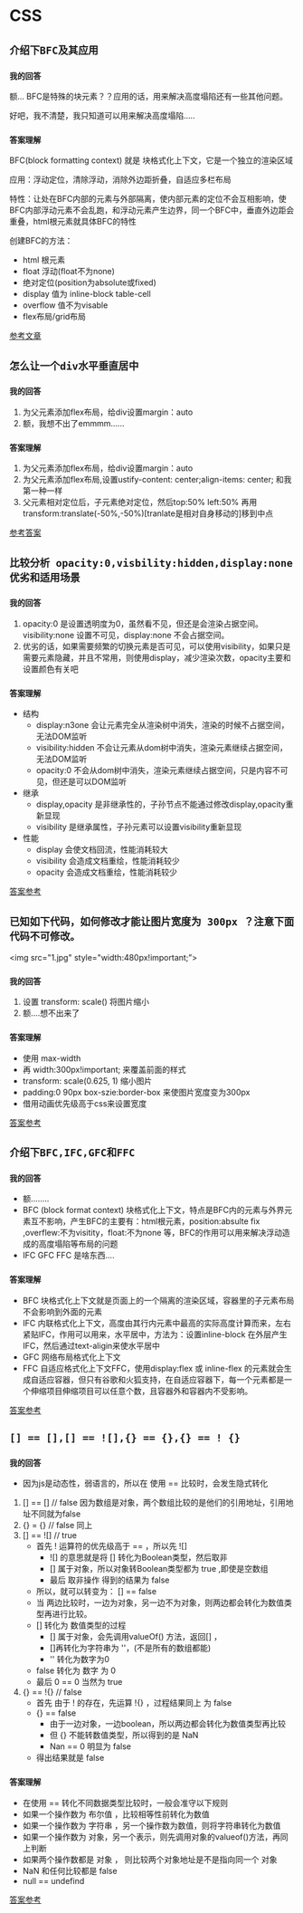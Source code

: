 # CSS

## **`介绍下BFC及其应用`**

### `我的回答`
额... BFC是特殊的块元素？？应用的话，用来解决高度塌陷还有一些其他问题。

好吧，我不清楚，我只知道可以用来解决高度塌陷.....

### `答案理解`

BFC(block formatting context) 就是 块格式化上下文，它是一个独立的渲染区域

应用：浮动定位，清除浮动，消除外边距折叠，自适应多栏布局

特性：让处在BFC内部的元素与外部隔离，使内部元素的定位不会互相影响，使BFC内部浮动元素不会乱跑，和浮动元素产生边界，同一个BFC中，垂直外边距会重叠，html根元素就具体BFC的特性

创建BFC的方法： 
- html 根元素
- float 浮动(float不为none)
- 绝对定位(position为absolute或fixed)
- display 值为 inline-block table-cell
- overflow 值不为visable
- flex布局/grid布局

[参考文章](https://www.jianshu.com/p/b85182267125)


## **`怎么让一个div水平垂直居中`**

### `我的回答`

1. 为父元素添加flex布局，给div设置margin：auto
2. 额，我想不出了emmmm......

### `答案理解`

1. 为父元素添加flex布局，给div设置margin：auto
2. 为父元素添加flex布局,设置ustify-content: center;align-items: center; 和我第一种一样
3. 父元素相对定位后，子元素绝对定位，然后top:50% left:50% 再用transform:translate(-50%,-50%)[tranlate是相对自身移动的]移到中点

[参考答案](https://github.com/Advanced-Frontend/Daily-Interview-Question/issues/92)


## **`比较分析 opacity:0,visbility:hidden,display:none 优劣和适用场景`**

### `我的回答`

1. opacity:0 是设置透明度为0，虽然看不见，但还是会渲染占据空间。visibility:none 设置不可见，display:none 不会占据空间。
2. 优劣的话，如果需要频繁的切换元素是否可见，可以使用visibility，如果只是需要元素隐藏，并且不常用，则使用display，减少渲染次数，opacity主要和设置颜色有关吧

### `答案理解`
- 结构
    - display:n3one 会让元素完全从渲染树中消失，渲染的时候不占据空间，无法DOM监听
    - visibility:hidden 不会让元素从dom树中消失，渲染元素继续占据空间，无法DOM监听
    - opacity:0 不会从dom树中消失，渲染元素继续占据空间，只是内容不可见，但还是可以DOM监听
- 继承
    - display,opacity 是非继承性的，子孙节点不能通过修改display,opacity重新显现
    - visibility 是继承属性，子孙元素可以设置visibility重新显现
- 性能
    - display 会使文档回流，性能消耗较大
    - visibility 会造成文档重绘，性能消耗较少
    - opacity 会造成文档重绘，性能消耗较少

[答案参考](https://github.com/Advanced-Frontend/Daily-Interview-Question/issues/100)


## **`已知如下代码，如何修改才能让图片宽度为 300px ？注意下面代码不可修改。`**
<img src="1.jpg" style="width:480px!important;”>

### `我的回答`

1. 设置 transform: scale() 将图片缩小
2. 额....想不出来了

### `答案理解`
- 使用 max-width 
- 再 width:300px!important; 来覆盖前面的样式
- transform: scale(0.625, 1) 缩小图片
- padding:0 90px box-szie:border-box 来使图片宽度变为300px
- 借用动画优先级高于css来设置宽度

[答案参考](https://muyiy.vip/question/css/60.html)


## **`介绍下BFC,IFC,GFC和FFC`**

### `我的回答`
- 额........
- BFC (block format context) 块格式化上下文，特点是BFC内的元素与外界元素互不影响，产生BFC的主要有：html根元素，position:absulte fix ,overflew:不为visitity，float:不为none 等，BFC的作用可以用来解决浮动造成的高度塌陷等布局的问题
- IFC GFC FFC 是啥东西....

### `答案理解`
- BFC 块格式化上下文就是页面上的一个隔离的渲染区域，容器里的子元素布局不会影响到外面的元素
- IFC 内联格式化上下文，高度由其行内元素中最高的实际高度计算而来，左右紧贴IFC，作用可以用来，水平居中，方法为：设置inline-block 在外层产生IFC，然后通过text-aligin来使水平居中
- GFC 网络布局格式化上下文 
- FFC 自适应格式化上下文FFC，使用display:flex 或 inline-flex 的元素就会生成自适应容器，但只有谷歌和火狐支持，在自适应容器下，每一个元素都是一个伸缩项目伸缩项目可以任意个数，且容器外和容器内不受影响。

[答案参考](https://github.com/Advanced-Frontend/Daily-Interview-Question/issues/122) 

## **`[] == [],[] == ![],{} == {},{} == ! {}`**

### `我的回答`

- 因为js是动态性，弱语言的，所以在 使用 == 比较时，会发生隐式转化

1. [] == []  // false   因为数组是对象，两个数组比较的是他们的引用地址，引用地址不同就为false
2. {} = {}  // false  同上
3. [] == ![]  // true  
    - 首先 ! 运算符的优先级高于 == ，所以先 ![] 
        -  ![] 的意思就是将 [] 转化为Boolean类型，然后取非
        - [] 属于对象，所以对象转Boolean类型都为 true ,即使是空数组
        - 最后 取非操作 得到的结果为 false
    - 所以，就可以转变为： [] == false 
    - 当 两边比较时，一边为对象，另一边不为对象，则两边都会转化为数值类型再进行比较。
    - [] 转化为 数值类型的过程
        - [] 属于对象，会先调用valueOf() 方法，返回[] ， 
        - []再转化为字符串为 ''，(不是所有的数组都能)
        - '' 转化为数字为0
    - false 转化为 数字 为 0 
    - 最后 0 == 0 当然为 true
4. {} == !{}    // false
    -  首先 由于 ! 的存在，先运算 !{} ，过程结果同上 为 false
    - {} == false
        - 由于一边对象，一边boolean，所以两边都会转化为数值类型再比较
        - 但 {} 不能转数值类型，所以得到的是 NaN
        - Nan == 0 明显为 false
    - 得出结果就是 false


### `答案理解`

- 在使用 == 转化不同数据类型比较时，一般会准守以下规则
- 如果一个操作数为 布尔值 ，比较相等性前转化为数值
- 如果一个操作数为 字符串 ，另一个操作数为数值，则将字符串转化为数值
- 如果一个操作数为 对象，另一个表示，则先调用对象的valueof()方法，再同上判断
- 如果两个操作数都是 对象 ， 则比较两个对象地址是不是指向同一个 对象
- NaN 和任何比较都是 false
- null == undefind

[答案参考](https://www.cnblogs.com/wisewrong/p/10396002.html)